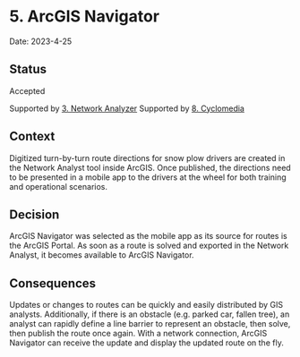 # 5. ArcGIS Navigator

Date: 2023-4-25

## Status

Accepted

Supported by [3. Network Analyzer](0003-network-analyzer.md)
Supported by [8. Cyclomedia](0008-cyclomedia.md)

## Context

Digitized turn-by-turn route directions for snow plow drivers are created in the Network Analyst tool inside ArcGIS. Once published, the directions need to be presented in a mobile app to the drivers at the wheel for both training and operational scenarios. 

## Decision

ArcGIS Navigator was selected as the mobile app as its source for routes is the ArcGIS Portal. As soon as a route is solved and exported in the Network Analyst, it becomes available to ArcGIS Navigator. 

## Consequences

Updates or changes to routes can be quickly and easily distributed by GIS analysts. Additionally, if there is an obstacle (e.g. parked car, fallen tree), an analyst can rapidly define a line barrier to represent an obstacle, then solve, then publish the route once again. With a network connection, ArcGIS Navigator can receive the update and display the updated route on the fly.

